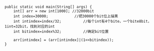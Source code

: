     public static void main(String[] args) {
		int[] arr = new int[1000]; //32000bit
		int index=30000;			//把30000个bit位上描黑
		int intindex=index/32;			//每个int有4个bite，一个bite8bit，1int=32bit，找到对应的int
		int bitindex=index%32;			//确定bit位置
		
		arr[intindex] = (arr[intindex]|(1<<bitindex));
	}

